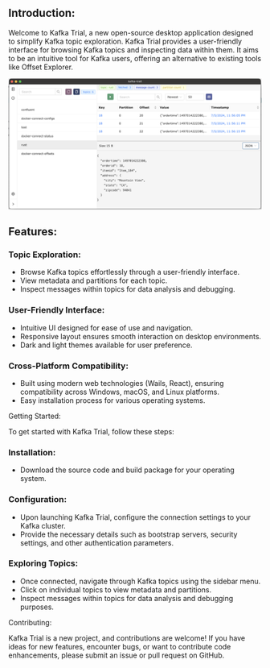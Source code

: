 ## Introduction:

Welcome to Kafka Trial, a new open-source desktop application designed to simplify Kafka topic exploration. Kafka Trial provides a user-friendly interface for browsing Kafka topics and inspecting data within them. It aims to be an intuitive tool for Kafka users, offering an alternative to existing tools like Offset Explorer.

![Kafka Trial](docs/kafka-trial.png)

## Features:

### Topic Exploration:

- Browse Kafka topics effortlessly through a user-friendly interface.
- View metadata and partitions for each topic.
- Inspect messages within topics for data analysis and debugging.

### User-Friendly Interface:

- Intuitive UI designed for ease of use and navigation.
- Responsive layout ensures smooth interaction on desktop environments.
- Dark and light themes available for user preference.

### Cross-Platform Compatibility:

- Built using modern web technologies (Wails, React), ensuring compatibility across Windows, macOS, and Linux platforms.
- Easy installation process for various operating systems.

Getting Started:

To get started with Kafka Trial, follow these steps:

### Installation:

- Download the source code and build package for your operating system.

### Configuration:

- Upon launching Kafka Trial, configure the connection settings to your Kafka cluster.
- Provide the necessary details such as bootstrap servers, security settings, and other authentication parameters.

### Exploring Topics:

- Once connected, navigate through Kafka topics using the sidebar menu.
- Click on individual topics to view metadata and partitions.
- Inspect messages within topics for data analysis and debugging purposes.

Contributing:

Kafka Trial is a new project, and contributions are welcome! If you have ideas for new features, encounter bugs, or want to contribute code enhancements, please submit an issue or pull request on GitHub.
